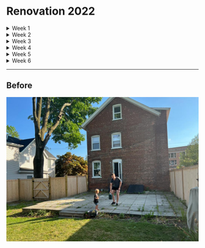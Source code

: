 <div id="top"></div>

# Renovation 2022

<details>
  <summary>Week 1</summary>
  <ul>
    <li><a href="#000">Pre-start</a></li>
    <li><a href="#001">1/8/22</a></li>
    <li><a href="#002">2/8/22</a></li>
    <li><a href="#003">3/8/22</a></li>
    <li><a href="#004">4/8/22</a></li>
    <li><a href="#005">5/8/22</a></li>
    <li><a href="#006">6/8/22</a></li>
  </ul>
</details>

<details>
  <summary>Week 2</summary>
  <ul>
    <li><a href="#007">8/8/22</a></li>
    <li><a href="#008">9/8/22</a></li>
    <li><a href="#009">10/8/22</a></li>
    <li><a href="#010">11/8/22</a></li>
  </ul>
</details>

<details>
  <summary>Week 3</summary>
  <ul>
    <li><a href="#011">15/8/22</a></li>
    <li><a href="#012">16/8/22</a></li>
    <li><a href="#013">17/8/22</a></li>
    <li><a href="#014">18/8/22</a></li>
  </ul>
</details>

<details>
  <summary>Week 4</summary>
  <ul>
    <li><a href="#015">22/8/22</a></li>
    <li><a href="#016">24/8/22</a></li>
    <li><a href="#017">25/8/22</a></li>
    <li><a href="#018">26/8/22</a></li>
  </ul>
</details>

<details>
  <summary>Week 5</summary>
  <ul>
    <li><a href="#019">29/8/22</a></li>
    <li><a href="#020">30/8/22</a></li>
    <li><a href="#021">31/8/22</a></li>
    <li><a href="#022">01/9/22</a></li>
    <li><a href="#023">02/9/22</a></li>
  </ul>
</details>

<details>
  <summary>Week 6</summary>
  <ul>
    <li><a href="#024">06/9/22</a></li>
  </ul>
</details>

<hr />

## Before

<img src='./img/2022-08-02_8.30.02_PM.jpeg' alt='' />
